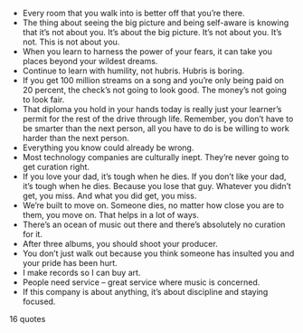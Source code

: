  - Every room that you walk into is better off that you’re there.
 - The thing about seeing the big picture and being self-aware is knowing that it’s not about you. It’s about the big picture. It’s not about you. It’s not. This is not about you.
 - When you learn to harness the power of your fears, it can take you places beyond your wildest dreams.
 - Continue to learn with humility, not hubris. Hubris is boring.
 - If you get 100 million streams on a song and you’re only being paid on 20 percent, the check’s not going to look good. The money’s not going to look fair.
 - That diploma you hold in your hands today is really just your learner’s permit for the rest of the drive through life. Remember, you don’t have to be smarter than the next person, all you have to do is be willing to work harder than the next person.
 - Everything you know could already be wrong.
 - Most technology companies are culturally inept. They’re never going to get curation right.
 - If you love your dad, it’s tough when he dies. If you don’t like your dad, it’s tough when he dies. Because you lose that guy. Whatever you didn’t get, you miss. And what you did get, you miss.
 - We’re built to move on. Someone dies, no matter how close you are to them, you move on. That helps in a lot of ways.
 - There’s an ocean of music out there and there’s absolutely no curation for it.
 - After three albums, you should shoot your producer.
 - You don’t just walk out because you think someone has insulted you and your pride has been hurt.
 - I make records so I can buy art.
 - People need service – great service where music is concerned.
 - If this company is about anything, it’s about discipline and staying focused.

16 quotes